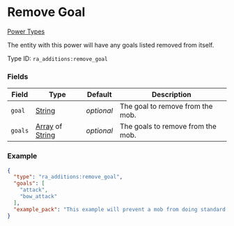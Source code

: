 # Remove Goal
[Power Types](../power_types.md)

The entity with this power will have any goals listed removed from itself.

Type ID: `ra_additions:remove_goal`
### Fields
 | Field | Type | Default | Description | 
|---|---|---|---|
 | `goal` | [String](../data_types/string.md) | _optional_ | The goal to remove from the mob. | 
 | `goals` | [Array](../data_types/array.md) of [String](../data_types/string.md) | _optional_ | The goals to remove from the mob. | 

### Example
```json
{
  "type": "ra_additions:remove_goal",
  "goals": [
    "attack",
    "bow_attack"
  ],
  "example_pack": "This example will prevent a mob from doing standard attacks, and bow attacks."
}
```

